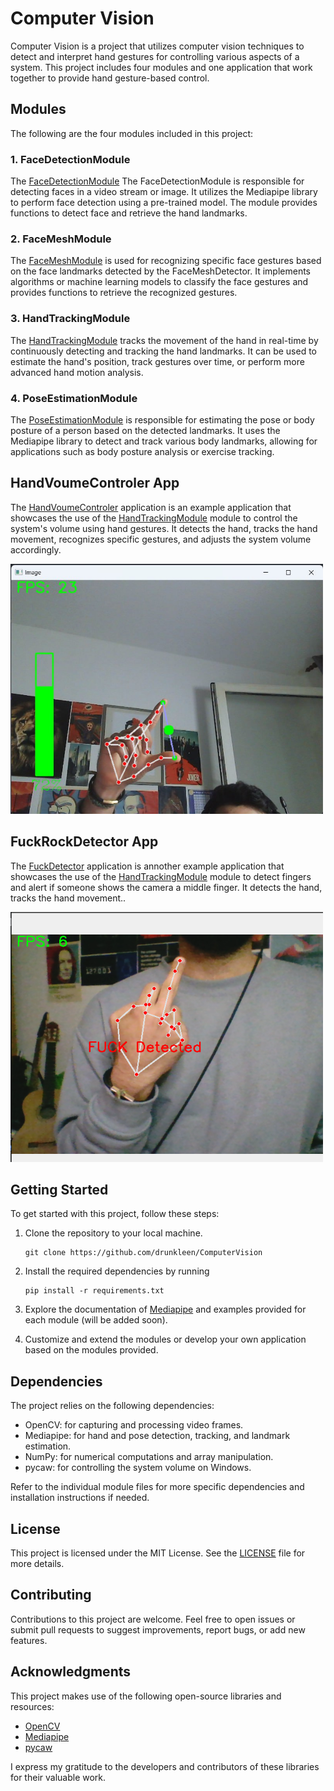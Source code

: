 # Computer Vision

Computer Vision is a project that utilizes computer vision techniques to detect and interpret hand gestures for controlling various aspects of a system. This project includes four modules and one application that work together to provide hand gesture-based control.

## Modules

The following are the four modules included in this project:

### 1. FaceDetectionModule

The [FaceDetectionModule](modules%2FFaceDetectionModule.py) The FaceDetectionModule is responsible for detecting faces in a video stream or image. It utilizes the Mediapipe library to perform face detection using a pre-trained model. The module provides functions to detect face and retrieve the hand landmarks.

### 2. FaceMeshModule

The [FaceMeshModule](modules%2FFaceMeshModule.py) is used for recognizing specific face gestures based on the face landmarks detected by the FaceMeshDetector. It implements algorithms or machine learning models to classify the face gestures and provides functions to retrieve the recognized gestures.

### 3. HandTrackingModule

The [HandTrackingModule](modules%2FHandTrackingModule.py) tracks the movement of the hand in real-time by continuously detecting and tracking the hand landmarks. It can be used to estimate the hand's position, track gestures over time, or perform more advanced hand motion analysis.

### 4. PoseEstimationModule

The [PoseEstimationModule](modules%2FPoseEstimationModule.py) is responsible for estimating the pose or body posture of a person based on the detected landmarks. It uses the Mediapipe library to detect and track various body landmarks, allowing for applications such as body posture analysis or exercise tracking.

## HandVoumeControler App

The [HandVoumeControler](HandVoumeControler.py) application is an example application that showcases the use of the [HandTrackingModule](modules%2FHandTrackingModule.py) module to control the system's volume using hand gestures. It detects the hand, tracks the hand movement, recognizes specific gestures, and adjusts the system volume accordingly.

<img src="sources/HandVolumeControl.jpg"  width="500" height="400" />

## FuckRockDetector App

The [FuckDetector](FuckRockDetector.py) application is annother example application that showcases the use of the [HandTrackingModule](modules%2FHandTrackingModule.py) module to detect fingers and alert if someone shows the camera a middle finger. It detects the hand, tracks the hand movement..

<img src="sources/fuck_detection.png"  width="500" height="400" />

## Getting Started

To get started with this project, follow these steps:

1. Clone the repository to your local machine.

       git clone https://github.com/drunkleen/ComputerVision

2. Install the required dependencies by running

       pip install -r requirements.txt

3. Explore the documentation of [Mediapipe](https://mediapipe.dev/) and examples provided for each module (will be added soon).
4. Customize and extend the modules or develop your own application based on the modules provided.

## Dependencies

The project relies on the following dependencies:

- OpenCV: for capturing and processing video frames.
- Mediapipe: for hand and pose detection, tracking, and landmark estimation.
- NumPy: for numerical computations and array manipulation.
- pycaw: for controlling the system volume on Windows.

Refer to the individual module files for more specific dependencies and installation instructions if needed.

## License

This project is licensed under the MIT License. See the [LICENSE](LICENSE) file for more details.

## Contributing

Contributions to this project are welcome. Feel free to open issues or submit pull requests to suggest improvements, report bugs, or add new features.

## Acknowledgments

This project makes use of the following open-source libraries and resources:

- [OpenCV](https://opencv.org/)
- [Mediapipe](https://mediapipe.dev/)
- [pycaw](https://github.com/AndreMiras/pycaw)

I express my gratitude to the developers and contributors of these libraries for their valuable work.

